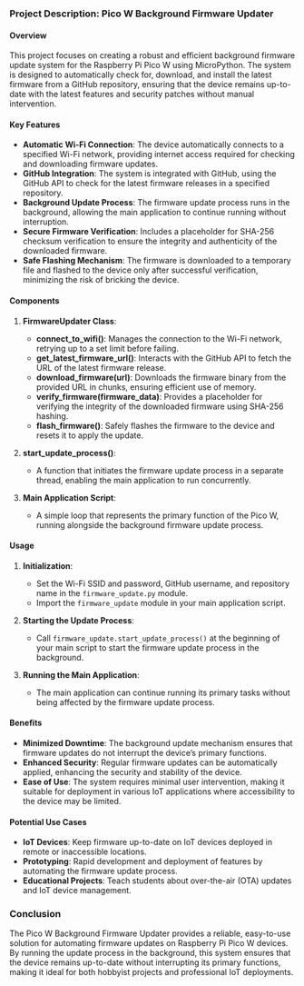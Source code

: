 ### Project Description: Pico W Background Firmware Updater

#### Overview
This project focuses on creating a robust and efficient background firmware update system for the Raspberry Pi Pico W using MicroPython. The system is designed to automatically check for, download, and install the latest firmware from a GitHub repository, ensuring that the device remains up-to-date with the latest features and security patches without manual intervention.

#### Key Features
- **Automatic Wi-Fi Connection**: The device automatically connects to a specified Wi-Fi network, providing internet access required for checking and downloading firmware updates.
- **GitHub Integration**: The system is integrated with GitHub, using the GitHub API to check for the latest firmware releases in a specified repository.
- **Background Update Process**: The firmware update process runs in the background, allowing the main application to continue running without interruption.
- **Secure Firmware Verification**: Includes a placeholder for SHA-256 checksum verification to ensure the integrity and authenticity of the downloaded firmware.
- **Safe Flashing Mechanism**: The firmware is downloaded to a temporary file and flashed to the device only after successful verification, minimizing the risk of bricking the device.

#### Components

1. **FirmwareUpdater Class**:
   - **connect_to_wifi()**: Manages the connection to the Wi-Fi network, retrying up to a set limit before failing.
   - **get_latest_firmware_url()**: Interacts with the GitHub API to fetch the URL of the latest firmware release.
   - **download_firmware(url)**: Downloads the firmware binary from the provided URL in chunks, ensuring efficient use of memory.
   - **verify_firmware(firmware_data)**: Provides a placeholder for verifying the integrity of the downloaded firmware using SHA-256 hashing.
   - **flash_firmware()**: Safely flashes the firmware to the device and resets it to apply the update.

2. **start_update_process()**:
   - A function that initiates the firmware update process in a separate thread, enabling the main application to run concurrently.

3. **Main Application Script**:
   - A simple loop that represents the primary function of the Pico W, running alongside the background firmware update process.

#### Usage
1. **Initialization**:
   - Set the Wi-Fi SSID and password, GitHub username, and repository name in the `firmware_update.py` module.
   - Import the `firmware_update` module in your main application script.

2. **Starting the Update Process**:
   - Call `firmware_update.start_update_process()` at the beginning of your main script to start the firmware update process in the background.

3. **Running the Main Application**:
   - The main application can continue running its primary tasks without being affected by the firmware update process.

#### Benefits
- **Minimized Downtime**: The background update mechanism ensures that firmware updates do not interrupt the device’s primary functions.
- **Enhanced Security**: Regular firmware updates can be automatically applied, enhancing the security and stability of the device.
- **Ease of Use**: The system requires minimal user intervention, making it suitable for deployment in various IoT applications where accessibility to the device may be limited.

#### Potential Use Cases
- **IoT Devices**: Keep firmware up-to-date on IoT devices deployed in remote or inaccessible locations.
- **Prototyping**: Rapid development and deployment of features by automating the firmware update process.
- **Educational Projects**: Teach students about over-the-air (OTA) updates and IoT device management.

### Conclusion
The Pico W Background Firmware Updater provides a reliable, easy-to-use solution for automating firmware updates on Raspberry Pi Pico W devices. By running the update process in the background, this system ensures that the device remains up-to-date without interrupting its primary functions, making it ideal for both hobbyist projects and professional IoT deployments.

